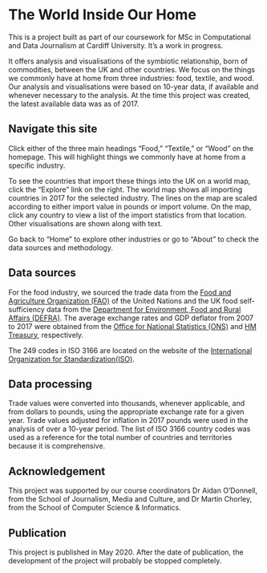 # The World Inside Our Home

This is a project built as part of our coursework for MSc in Computational and Data Journalism at Cardiff University. It’s a work in progress.

It offers analysis and visualisations of the symbiotic relationship, born of commodities, between the UK and other countries. We focus on the things we commonly have at home from three industries: food, textile, and wood. Our analysis and visualisations were based on 10-year data, if available and whenever necessary to the analysis. At the time this project was created, the latest available data was as of 2017.

## Navigate this site

Click either of the three main headings “Food,” “Textile,” or “Wood” on the homepage. This will highlight things we commonly have at home from a specific industry.

To see the countries that import these things into the UK on a world map, click the “Explore” link on the right. The world map shows all importing countries in 2017 for the selected industry. The lines on the map are scaled according to either import value in pounds or import volume. On the map, click any country to view a list of the import statistics from that location. Other visualisations are shown along with text.

Go back to “Home” to explore other industries or go to “About” to check the data sources and methodology.

## Data sources

For the food industry, we sourced the trade data from the [Food and Agriculture Organization (FAO)](http://www.fao.org/faostat/en/#data/TM) of the United Nations and the UK food self-sufficiency data from the [Department for Environment, Food and Rural Affairs (DEFRA)](https://www.gov.uk/government/statistical-data-sets/agriculture-in-the-united-kingdom). The average exchange rates and GDP deflator from 2007 to 2017 were obtained from the [Office for National Statistics (ONS)](https://www.ons.gov.uk/economy/nationalaccounts/balanceofpayments/timeseries/auss/mret/previous) and [HM Treasury](https://www.gov.uk/government/statistics/gdp-deflators-at-market-prices-and-money-gdp-march-2020-budget), respectively.

The 249 codes in ISO 3166 are located on the website of the [International Organization for Standardization(ISO)](https://www.iso.org/iso-3166-country-codes.html).

## Data processing

Trade values were converted into thousands, whenever applicable, and from dollars to pounds, using the appropriate exchange rate for a given year. Trade values adjusted for inflation in 2017 pounds were used in the analysis of over a 10-year period.
The list of ISO 3166 country codes was used as a reference for the total number of countries and territories because it is comprehensive.

## Acknowledgement

This project was supported by our course coordinators Dr Aidan O’Donnell, from the School of Journalism, Media and Culture, and Dr Martin Chorley, from the School of Computer Science & Informatics.

## Publication

This project is published in May 2020. After the date of publication, the development of the project will probably be stopped completely.
